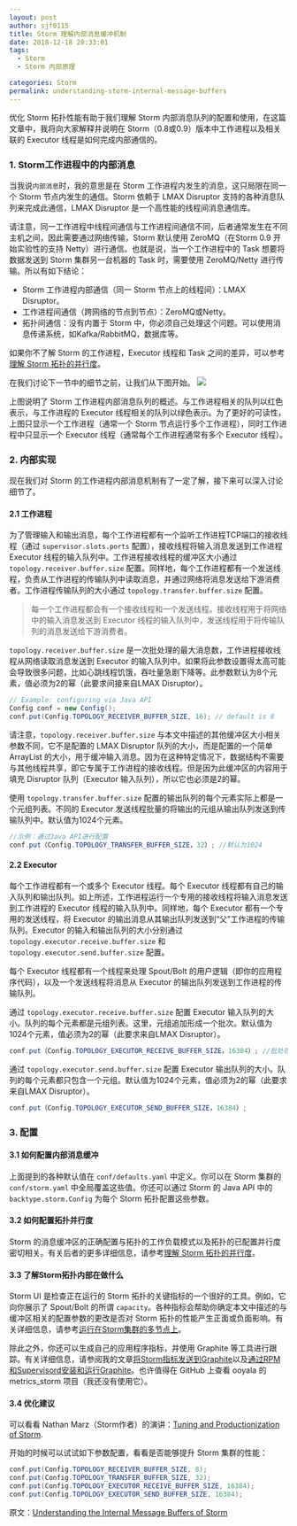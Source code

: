 ```yaml
---
layout: post
author: sjf0115
title: Storm 理解内部消息缓冲机制
date: 2018-12-18 20:33:01
tags:
  - Storm
  - Storm 内部原理

categories: Storm
permalink: understanding-storm-internal-message-buffers
---
```


优化 Storm 拓扑性能有助于我们理解 Storm 内部消息队列的配置和使用，在这篇文章中，我将向大家解释并说明在 Storm（0.8或0.9）版本中工作进程以及相关联的 Executor 线程是如何完成内部通信的。

### 1. Storm工作进程中的内部消息

当我说`内部消息`时，我的意思是在 Storm 工作进程内发生的消息，这只局限在同一个 Storm 节点内发生的通信。Storm 依赖于 LMAX Disruptor 支持的各种消息队列来完成此通信，LMAX Disruptor 是一个高性能的线程间消息通信库。

请注意，同一工作进程中线程间通信与工作进程间通信不同，后者通常发生在不同主机之间，因此需要通过网络传输，Storm 默认使用 ZeroMQ（在Storm 0.9 开始实验性的支持 Netty）进行通信。也就是说，当一个工作进程中的 Task 想要将数据发送到 Storm 集群另一台机器的 Task 时，需要使用 ZeroMQ/Netty 进行传输。所以有如下结论：
- Storm 工作进程内部通信（同一 Storm 节点上的线程间）：LMAX Disruptor。
- 工作进程间通信（跨网络的节点到节点）：ZeroMQ或Netty。
- 拓扑间通信：没有内置于 Storm 中，你必须自己处理这个问题。可以使用消息传递系统，如Kafka/RabbitMQ，数据库等。

如果你不了解 Storm 的工作进程，Executor 线程和 Task 之间的差异，可以参考 [理解 Storm 拓扑的并行度](http://smartsi.club/understanding-the-parallelism-of-Storm-topology.html)。

在我们讨论下一节中的细节之前，让我们从下图开始。
![](https://github.com/sjf0115/PubLearnNotes/blob/master/image/Storm/storm-internal-message-queues-1.png?raw=true)

上图说明了 Storm 工作进程内部消息队列的概述。与工作进程相关的队列以红色表示，与工作进程的 Executor 线程相关的队列以绿色表示。为了更好的可读性，上图只显示一个工作进程（通常一个 Storm 节点运行多个工作进程），同时工作进程中只显示一个 Executor 线程（通常每个工作进程通常有多个 Executor 线程）。

### 2. 内部实现

现在我们对 Storm 的工作进程内部消息机制有了一定了解，接下来可以深入讨论细节了。

#### 2.1 工作进程

为了管理输入和输出消息，每个工作进程都有一个监听工作进程TCP端口的接收线程（通过 `supervisor.slots.ports` 配置），接收线程将输入消息发送到工作进程 Executor 线程的输入队列中。工作进程接收线程的缓冲区大小通过 `topology.receiver.buffer.size` 配置。同样地，每个工作进程都有一个发送线程，负责从工作进程的传输队列中读取消息，并通过网络将消息发送给下游消费者。工作进程传输队列的大小通过 `topology.transfer.buffer.size` 配置。

> 每一个工作进程都会有一个接收线程和一个发送线程。接收线程用于将网络中的输入消息发送到 Executor 线程的输入队列中，发送线程用于将传输队列的消息发送给下游消费者。

`topology.receiver.buffer.size` 是一次批处理的最大消息数，工作进程接收线程从网络读取消息发送到 Executor 的输入队列中。如果将此参数设置得太高可能会导致很多问题，比如心跳线程饥饿，吞吐量急剧下降等。此参数默认为8个元素，值必须为2的幂（此要求间接来自LMAX Disruptor）。

```java
// Example: configuring via Java API
Config conf = new Config();
conf.put(Config.TOPOLOGY_RECEIVER_BUFFER_SIZE, 16); // default is 8
```
请注意，`topology.receiver.buffer.size` 与本文中描述的其他缓冲区大小相关参数不同，它不是配置的 LMAX Disruptor 队列的大小，而是配置的一个简单 ArrayList 的大小，用于缓冲输入消息。因为在这种特定情况下，数据结构不需要与其他线程共享，即它专属于工作进程的接收线程。但是因为此缓冲区的内容用于填充 Disruptor 队列（Executor 输入队列），所以它也必须是2的幂。

使用 `topology.transfer.buffer.size` 配置的输出队列的每个元素实际上都是一个元组列表。不同的 Executor 发送线程批量的将输出的元组从输出队列发送到传输队列中。默认值为1024个元素。
```java
//示例：通过Java API进行配置
conf.put（Config.TOPOLOGY_TRANSFER_BUFFER_SIZE，32）; //默认为1024
```
#### 2.2 Executor

每个工作进程都有一个或多个 Executor 线程。每个 Executor 线程都有自己的输入队列和输出队列。如上所述，工作进程运行一个专用的接收线程将输入消息发送到工作进程的 Executor 线程的输入队列中。同样地，每个 Executor 都有一个专用的发送线程，将 Executor 的输出消息从其输出队列发送到“父”工作进程的传输队列。Executor 的输入和输出队列的大小分别通过 `topology.executor.receive.buffer.size` 和 `topology.executor.send.buffer.size` 配置。

每个 Executor 线程都有一个线程来处理 Spout/Bolt 的用户逻辑（即你的应用程序代码），以及一个发送线程将消息从 Executor 的输出队列发送到工作进程的传输队列。

通过 `topology.executor.receive.buffer.size` 配置 Executor 输入队列的大小。队列的每个元素都是元组列表。这里，元组追加形成一个批次。默认值为1024个元素，值必须为2的幂（此要求来自LMAX Disruptor）。
```java
conf.put（Config.TOPOLOGY_EXECUTOR_RECEIVE_BUFFER_SIZE，16384）; //批处理 默认值是1024
```
通过 `topology.executor.send.buffer.size` 配置 Executor 输出队列的大小。队列的每个元素都只包含一个元组。默认值为1024个元素，值必须为2的幂（此要求来自LMAX Disruptor）。
```java
conf.put（Config.TOPOLOGY_EXECUTOR_SEND_BUFFER_SIZE，16384）;
```

### 3. 配置

#### 3.1 如何配置内部消息缓冲

上面提到的各种默认值在 `conf/defaults.yaml` 中定义。你可以在 Storm 集群的 `conf/storm.yaml` 中全局覆盖这些值。你还可以通过 Storm 的 Java API 中的 `backtype.storm.Config` 为每个 Storm 拓扑配置这些参数。

#### 3.2 如何配置拓扑并行度

Storm 的消息缓冲区的正确配置与拓扑的工作负载模式以及拓扑的已配置并行度密切相关。有关后者的更多详细信息，请参考[理解 Storm 拓扑的并行度](http://smartsi.club/understanding-the-parallelism-of-Storm-topology.html)。

#### 3.3 了解Storm拓扑内部在做什么

Storm UI 是检查正在运行的 Storm 拓扑的关键指标的一个很好的工具。例如，它向你展示了 Spout/Bolt 的所谓 `capacity`。各种指标会帮助你确定本文中描述的与缓冲区相关的配置参数的更改是否对 Storm 拓扑的性能产生正面或负面影响。有关详细信息，请参考[运行在Storm集群的多节点上](http://www.michael-noll.com/tutorials/running-multi-node-storm-cluster/)。

除此之外，你还可以生成自己的应用程序指标，并使用 Graphite 等工具进行跟踪。有关详细信息，请参阅我的文章[将Storm指标发送到Graphite](http://www.michael-noll.com/blog/2013/11/06/sending-metrics-from-storm-to-graphite/)以及[通过RPM和Supervisord安装和运行Graphite](http://www.michael-noll.com/blog/2013/06/06/installing-and-running-graphite-via-rpm-and-supervisord/)。也许值得在 GitHub 上查看 ooyala 的 metrics_storm 项目（我还没有使用它）。

#### 3.4 优化建议

可以看看 Nathan Marz（Storm作者）的演讲：[Tuning and Productionization of Storm](http://demo.ooyala.com/player.html?width=640&height=360&embedCode=Q1eXg5NzpKqUUzBm5WTIb6bXuiWHrRMi&videoPcode=9waHc6zKpbJKt9byfS7l4O4sn7Qn).

开始的时候可以试试如下参数配置，看看是否能够提升 Storm 集群的性能：
```java
conf.put(Config.TOPOLOGY_RECEIVER_BUFFER_SIZE, 8);
conf.put(Config.TOPOLOGY_TRANSFER_BUFFER_SIZE, 32);
conf.put(Config.TOPOLOGY_EXECUTOR_RECEIVE_BUFFER_SIZE, 16384);
conf.put(Config.TOPOLOGY_EXECUTOR_SEND_BUFFER_SIZE, 16384);
```

原文：[Understanding the Internal Message Buffers of Storm](http://www.michael-noll.com/blog/2013/06/21/understanding-storm-internal-message-buffers/)
